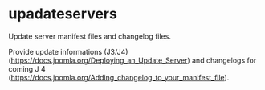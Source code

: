 # upadateservers
Update server manifest files and changelog files.

Provide update informations (J3/J4) (https://docs.joomla.org/Deploying_an_Update_Server)
and changelogs for coming J 4 (https://docs.joomla.org/Adding_changelog_to_your_manifest_file).
